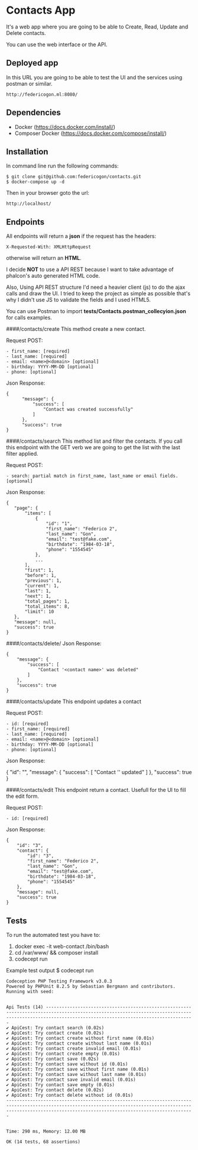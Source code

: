 # Contacts App

It's a web app where you are going to be able to Create, Read, Update and Delete contacts.

You can use the web interface or the API.

## Deployed app

In this URL you are going to be able to test the UI and the services using postman or similar.

    http://federicogon.ml:8080/

## Dependencies
- Docker (https://docs.docker.com/install/)
- Composer Docker (https://docs.docker.com/compose/install/)

## Installation
In command line run the following commands:
    
    $ git clone git@github.com:federicogon/contacts.git
    $ docker-compose up -d
    
Then in your browser goto the url:
    
    http://localhost/


## Endpoints
All endpoints will return a **json** if the request has the headers:
    
    X-Requested-With: XMLHttpRequest 

otherwise will return an **HTML**.

I decide **NOT** to use a API REST because I want to take advantage of phalcon's  auto generated HTML code.

Also, Using API REST structure I'd need a heavier client (js) to do the ajax calls and draw the UI. 
I tried to keep the project as simple as possible that's why I didn't use JS to validate the fields and I used HTML5.


You can use Postman to import **tests/Contacts.postman_collecyion.json** for calls examples.

####/contacts/create
This method create a new contact.

Request POST:

    - first_name: [required]
    - last_name: [required]
    - email: <name>@<domain> [optional]
    - birthday: YYYY-MM-DD [optional]
    - phone: [optional]
Json Response:

    {
          "message": {
              "success": [
                  "Contact was created successfully"
              ]
          },
          "success": true
    }
    
####/contacts/search
This method list and filter the contacts.
If you call this endpoint with the GET verb we are going to get the list with the last filter applied. 

Request POST: 

    - search: partial match in first_name, last_name or email fields. [optional]

Json Response:

    {
       "page": {
           "items": [
               {
                   "id": "1",
                   "first_name": "Federico 2",
                   "last_name": "Gon",
                   "email": "test@fake.com",
                   "birthdate": "1984-03-18",
                   "phone": "1554545"
               },
               ...
           ],
           "first": 1,
           "before": 1,
           "previous": 1,
           "current": 1,
           "last": 1,
           "next": 1,
           "total_pages": 1,
           "total_items": 8,
           "limit": 10
       },
       "message": null,
       "success": true
    }

####/contacts/delete/<id>
Json Response:

    {
        "message": {
            "success": [
                "Contact '<contact name>' was deleted"
            ]
        },
        "success": true
    }

####/contacts/update
This endpoint updates a contact 

Request POST: 

    - id: [required]
    - first_name: [required]
    - last_name: [required]
    - email: <name>@<domain> [optional]
    - birthday: YYYY-MM-DD [optional]
    - phone: [optional]

Json Response:

{
    "id": "<id>",
    "message": {
        "success": [
            "Contact '<contact name>' updated"
        ]
    },
    "success": true
}

####/contacts/edit
This endpoint return a contact. Usefull for the UI to fill the edit form. 

Request POST: 

    - id: [required]


Json Response:

    {
        "id": "3",
        "contact": {
            "id": "3",
            "first_name": "Federico 2",
            "last_name": "Gon",
            "email": "test@fake.com",
            "birthdate": "1984-03-18",
            "phone": "1554545"
        },
        "message": null,
        "success": true
    }

## Tests
To run the automated test you have to:

1) docker exec -it web-contact /bin/bash
2) cd /var/www/ && composer install
3) codecept run

Example test output $ codecept run 
    
    Codeception PHP Testing Framework v3.0.3
    Powered by PHPUnit 8.2.5 by Sebastian Bergmann and contributors.
    Running with seed: 
    
    
    Api Tests (14) ----------------------------------------------------------------------------------------------------------------------------------------------------------------------------------------------------
    ✔ ApiCest: Try contact search (0.02s)
    ✔ ApiCest: Try contact create (0.02s)
    ✔ ApiCest: Try contact create without first name (0.01s)
    ✔ ApiCest: Try contact create without last name (0.01s)
    ✔ ApiCest: Try contact create invalid email (0.01s)
    ✔ ApiCest: Try contact create empty (0.01s)
    ✔ ApiCest: Try contact save (0.02s)
    ✔ ApiCest: Try contact save without id (0.01s)
    ✔ ApiCest: Try contact save without first name (0.01s)
    ✔ ApiCest: Try contact save without last name (0.01s)
    ✔ ApiCest: Try contact save invalid email (0.01s)
    ✔ ApiCest: Try contact save empty (0.01s)
    ✔ ApiCest: Try contact delete (0.02s)
    ✔ ApiCest: Try contact delete without id (0.01s)
    -------------------------------------------------------------------------------------------------------------------------------------------------------------------------------------------------------------------
    
    
    Time: 290 ms, Memory: 12.00 MB
    
    OK (14 tests, 68 assertions)
